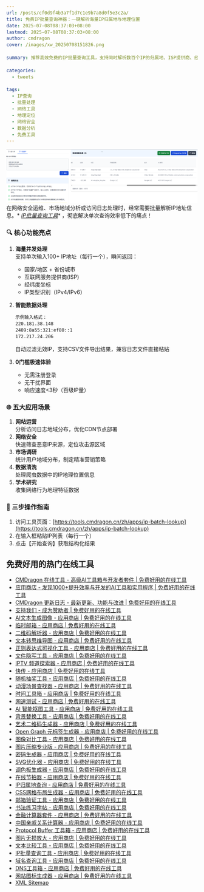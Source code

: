 ```yaml
---
url: /posts/cf0d9f4b3a7f1d7c1e9b7a8d0f5e3c2a/
title: 免费IP批量查询神器：一键解析海量IP归属地与地理位置
date: 2025-07-08T08:37:03+08:00
lastmod: 2025-07-08T08:37:03+08:00
author: cmdragon
cover: /images/xw_20250708151826.png

summary: 推荐高效免费的IP批量查询工具，支持同时解析数百个IP的归属地、ISP提供商、经纬度坐标等核心数据，无需安装即开即用，网络安全与数据分析必备利器。

categories:
  - tweets

tags:
  - IP查询
  - 批量处理
  - 网络工具
  - 地理定位
  - 网络安全
  - 数据分析
  - 免费工具
---
```


![xw_20250708151826.png](/images/xw_20250708151826.png)
在网络安全运维、市场地域分析或访问日志处理时，经常需要批量解析IP地址信息。*
*[IP批量查询工具](https://tools.cmdragon.cn/zh/apps/ip-batch-lookup)**
，彻底解决单次查询效率低下的痛点！

### 🔍 核心功能亮点

1. **海量并发处理**  
   支持单次输入100+ IP地址（每行一个），瞬间返回：
    - 国家/地区 + 省份城市
    - 互联网服务提供商(ISP)
    - 经纬度坐标
    - IP类型识别（IPv4/IPv6）

2. **智能数据处理**
   ```bash
   示例输入格式：
   220.181.38.148
   2409:8a55:321:ef80::1
   172.217.24.206
   ```
   自动过滤无效IP，支持CSV文件导出结果，兼容日志文件直接粘贴

3. **0门槛极速体验**
    - 无需注册登录
    - 无干扰界面
    - 响应速度<3秒（百级IP量）

### 🌐 五大应用场景

1. **网站运营**  
   分析访问日志地域分布，优化CDN节点部署
2. **网络安全**  
   快速筛查恶意IP来源，定位攻击源区域
3. **市场调研**  
   统计用户地域分布，制定精准营销策略
4. **数据清洗**  
   处理爬虫数据中的IP地理位置信息
5. **学术研究**  
   收集网络行为地理特征数据

### 🚀 三步操作指南

1. 访问工具页面：[https://tools.cmdragon.cn/zh/apps/ip-batch-lookup](https://tools.cmdragon.cn/zh/apps/ip-batch-lookup)
2. 在输入框粘贴IP列表（每行一个）
3. 点击【开始查询】获取结构化结果

## 免费好用的热门在线工具

- [CMDragon 在线工具 - 高级AI工具箱与开发者套件 | 免费好用的在线工具](https://tools.cmdragon.cn/zh)
- [应用商店 - 发现1000+提升效率与开发的AI工具和实用程序 | 免费好用的在线工具](https://tools.cmdragon.cn/zh/apps?category=trending)
- [CMDragon 更新日志 - 最新更新、功能与改进 | 免费好用的在线工具](https://tools.cmdragon.cn/zh/changelog)
- [支持我们 - 成为赞助者 | 免费好用的在线工具](https://tools.cmdragon.cn/zh/sponsor)
- [AI文本生成图像 - 应用商店 | 免费好用的在线工具](https://tools.cmdragon.cn/zh/apps/text-to-image-ai)
- [临时邮箱 - 应用商店 | 免费好用的在线工具](https://tools.cmdragon.cn/zh/apps/temp-email)
- [二维码解析器 - 应用商店 | 免费好用的在线工具](https://tools.cmdragon.cn/zh/apps/qrcode-parser)
- [文本转思维导图 - 应用商店 | 免费好用的在线工具](https://tools.cmdragon.cn/zh/apps/text-to-mindmap)
- [正则表达式可视化工具 - 应用商店 | 免费好用的在线工具](https://tools.cmdragon.cn/zh/apps/regex-visualizer)
- [文件隐写工具 - 应用商店 | 免费好用的在线工具](https://tools.cmdragon.cn/zh/apps/steganography-tool)
- [IPTV 频道探索器 - 应用商店 | 免费好用的在线工具](https://tools.cmdragon.cn/zh/apps/iptv-explorer)
- [快传 - 应用商店 | 免费好用的在线工具](https://tools.cmdragon.cn/zh/apps/snapdrop)
- [随机抽奖工具 - 应用商店 | 免费好用的在线工具](https://tools.cmdragon.cn/zh/apps/lucky-draw)
- [动漫场景查找器 - 应用商店 | 免费好用的在线工具](https://tools.cmdragon.cn/zh/apps/anime-scene-finder)
- [时间工具箱 - 应用商店 | 免费好用的在线工具](https://tools.cmdragon.cn/zh/apps/time-toolkit)
- [网速测试 - 应用商店 | 免费好用的在线工具](https://tools.cmdragon.cn/zh/apps/speed-test)
- [AI 智能抠图工具 - 应用商店 | 免费好用的在线工具](https://tools.cmdragon.cn/zh/apps/background-remover)
- [背景替换工具 - 应用商店 | 免费好用的在线工具](https://tools.cmdragon.cn/zh/apps/background-replacer)
- [艺术二维码生成器 - 应用商店 | 免费好用的在线工具](https://tools.cmdragon.cn/zh/apps/artistic-qrcode)
- [Open Graph 元标签生成器 - 应用商店 | 免费好用的在线工具](https://tools.cmdragon.cn/zh/apps/open-graph-generator)
- [图像对比工具 - 应用商店 | 免费好用的在线工具](https://tools.cmdragon.cn/zh/apps/image-comparison)
- [图片压缩专业版 - 应用商店 | 免费好用的在线工具](https://tools.cmdragon.cn/zh/apps/image-compressor)
- [密码生成器 - 应用商店 | 免费好用的在线工具](https://tools.cmdragon.cn/zh/apps/password-generator)
- [SVG优化器 - 应用商店 | 免费好用的在线工具](https://tools.cmdragon.cn/zh/apps/svg-optimizer)
- [调色板生成器 - 应用商店 | 免费好用的在线工具](https://tools.cmdragon.cn/zh/apps/color-palette)
- [在线节拍器 - 应用商店 | 免费好用的在线工具](https://tools.cmdragon.cn/zh/apps/online-metronome)
- [IP归属地查询 - 应用商店 | 免费好用的在线工具](https://tools.cmdragon.cn/zh/apps/ip-geolocation)
- [CSS网格布局生成器 - 应用商店 | 免费好用的在线工具](https://tools.cmdragon.cn/zh/apps/css-grid-layout)
- [邮箱验证工具 - 应用商店 | 免费好用的在线工具](https://tools.cmdragon.cn/zh/apps/email-validator)
- [书法练习字帖 - 应用商店 | 免费好用的在线工具](https://tools.cmdragon.cn/zh/apps/calligraphy-practice)
- [金融计算器套件 - 应用商店 | 免费好用的在线工具](https://tools.cmdragon.cn/zh/apps/finance-calculator-suite)
- [中国亲戚关系计算器 - 应用商店 | 免费好用的在线工具](https://tools.cmdragon.cn/zh/apps/chinese-kinship-calculator)
- [Protocol Buffer 工具箱 - 应用商店 | 免费好用的在线工具](https://tools.cmdragon.cn/zh/apps/protobuf-toolkit)
- [图片无损放大 - 应用商店 | 免费好用的在线工具](https://tools.cmdragon.cn/zh/apps/image-upscaler)
- [文本比较工具 - 应用商店 | 免费好用的在线工具](https://tools.cmdragon.cn/zh/apps/text-compare)
- [IP批量查询工具 - 应用商店 | 免费好用的在线工具](https://tools.cmdragon.cn/zh/apps/ip-batch-lookup)
- [域名查询工具 - 应用商店 | 免费好用的在线工具](https://tools.cmdragon.cn/zh/apps/domain-finder)
- [DNS工具箱 - 应用商店 | 免费好用的在线工具](https://tools.cmdragon.cn/zh/apps/dns-toolkit)
- [网站图标生成器 - 应用商店 | 免费好用的在线工具](https://tools.cmdragon.cn/zh/apps/favicon-generator)
- [XML Sitemap](https://tools.cmdragon.cn/sitemap_index.xml)
